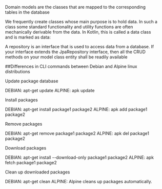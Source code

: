 Domain models are the classes that are mapped to the corresponding tables in the database 

We frequently create classes whose main purpose is to hold data. In such a class some standard functionality and utility functions are often mechanically derivable from the data. In Kotlin, this is called a data class and is marked as data:


A repository is an interface that is used to access data from a database. If your interface extends the 
JpaRepository interface, then all the CRUD methods on your model class entity shall be readily available

##Differences in CLI commands between Debian and Alpine linux distributions

Update package database

DEBIAN: apt-get update
ALPINE: apk update

Install packages

DEBIAN: apt-get install package1 package2
ALPINE: apk add package1 package2

Remove packages

DEBIAN: apt-get remove package1 package2
ALPINE: apk del package1 package2

Download packages

DEBIAN: apt-get install --download-only package1 package2
ALPINE: apk fetch package1 package2

Clean up downloaded packages

DEBIAN: apt-get clean
ALPINE: Alpine cleans up packages automatically.